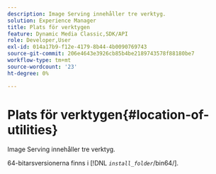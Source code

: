 ```yaml
---
description: Image Serving innehåller tre verktyg.
solution: Experience Manager
title: Plats för verktygen
feature: Dynamic Media Classic,SDK/API
role: Developer,User
exl-id: 014a17b9-f12e-4179-8b44-4b0090769743
source-git-commit: 206e4643e3926cb85b4be2189743578f88180be7
workflow-type: tm+mt
source-wordcount: '23'
ht-degree: 0%

---
```


# Plats för verktygen{#location-of-utilities}

Image Serving innehåller tre verktyg.

64-bitarsversionerna finns i [!DNL *`install_folder`*/bin64/].
